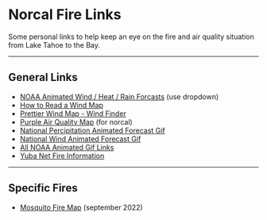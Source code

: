 <h1 id="norcal-fire-links">Norcal Fire Links</h1>
<p>Some personal links to help keep an eye on the fire and air quality situation from Lake Tahoe to the Bay. </p>
<hr>
<h2 id="general-links">General Links</h2>
<ul>
<li><a href="https://graphical.weather.gov/sectors/northcaliforniaLoop.php#tabs">NOAA Animated Wind / Heat / Rain Forcasts</a> (use dropdown)</li>
<li><a href="https://img.yumpu.com/36822198/1/500x640/weather-map-symbols.jpg">How to Read a Wind Map</a></li>
<li><a href="https://www.windfinder.com/#8/38.5245/-121.1407">Prettier Wind Map - Wind Finder</a></li>
<li><a href="https://map.purpleair.com/1/mAQI/a10/p604800/cC0#7.26/38.446/-121.515">Purple Air Quality Map</a> (for norcal)</li>
<li><a href="https://www.wpc.ncep.noaa.gov/qpf/qpfloop12hr.html">National Percipitation Animated Forecast Gif</a></li>
<li><a href="https://www.ready.noaa.gov/ready2-bin/animation.pl?id=NAM/Eta&amp;mdl=grads/nam/panel6&amp;file=anim">National Wind Animated Forecast Gif</a></li>
<li><a href="https://www.ready.noaa.gov/READY_animations.php">All NOAA Animated Gif Links</a></li>
<li><a href="https://yubanet.com/">Yuba Net Fire Information</a></li>
</ul>
<hr>
<h2 id="specific-fires">Specific Fires</h2>
<ul>
<li><a href="https://inciweb.nwcg.gov/incident/8398/">Mosquito Fire Map</a> (september 2022)</li>
</ul>
<!-- https://markdowntohtml.com/ -->
